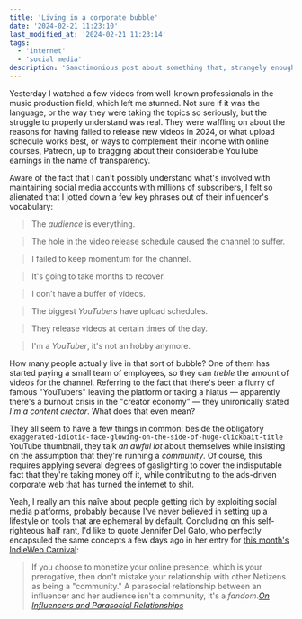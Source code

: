 ```yaml
---
title: 'Living in a corporate bubble'
date: '2024-02-21 11:23:10'
last_modified_at: '2024-02-21 11:23:14'
tags:
  - 'internet'
  - 'social media'
description: 'Sanctimonious post about something that, strangely enough, just occurred to me: normal people can easily turn into soulless sellers, casually dropping ridiculous corporate jargon while taking money out of the same group they call <em>community</em>.'
---
```

Yesterday I watched a few videos from well-known professionals in the music production field, which left me stunned. Not sure if it was the language, or the way they were taking the topics so seriously, but the struggle to properly understand was real. They were waffling on about the reasons for having failed to release new videos in 2024, or what upload schedule works best, or ways to complement their income with online courses, Patreon, up to bragging about their considerable YouTube earnings in the name of transparency.

Aware of the fact that I can't possibly understand what's involved with maintaining social media accounts with millions of subscribers, I felt so alienated that I jotted down a few key phrases out of their influencer's vocabulary:

> The _audience_ is everything.

> The hole in the video release schedule caused the channel to suffer.

> I failed to keep momentum for the channel.

> It's going to take months to recover.

> I don't have a buffer of videos.

> The biggest _YouTubers_ have upload schedules.

> They release videos at certain times of the day.

> I'm a _YouTuber_, it's not an hobby anymore.

How many people actually live in that sort of bubble? One of them has started paying a small team of employees, so they can _treble_ the amount of videos for the channel. Referring to the fact that there's been a flurry of famous "YouTubers" leaving the platform or taking a hiatus — apparently there's a burnout crisis in the "creator economy" — they unironically stated _I'm a content creator_. What does that even mean?

They all seem to have a few things in common: beside the obligatory `exaggerated-idiotic-face-glowing-on-the-side-of-huge-clickbait-title` YouTube thumbnail, they talk _an awful lot_ about themselves while insisting on the assumption that they're running a _community_. Of course, this requires applying several degrees of gaslighting to cover the indisputable fact that they're taking money off it, while contributing to the ads-driven corporate web that has turned the internet to shit.

Yeah, I really am this naîve about people getting rich by exploiting social media platforms, probably because I've never believed in setting up a lifestyle on tools that are ephemeral by default. Concluding on this self-righteous half rant, I'd like to quote Jennifer Del Gato, who perfectly encapsuled the same concepts a few days ago in her entry for [this month's IndieWeb Carnival](https://manuelmoreale.com/indieweb-carnival-digital-relationships):

> If you choose to monetize your online presence, which is your prerogative, then don't mistake your relationship with other Netizens as being a "community." A parasocial relationship between an influencer and her audience isn't a community, it's a _fandom_.<cite>[On Influencers and Parasocial Relationships](https://devastatia.com/on-influencers-and-parasocial-relationships)</cite>